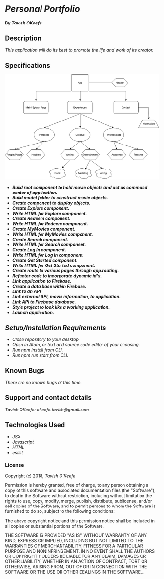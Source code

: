 # _Personal Portfolio_

#### By _**Tavish OKeefe**_

## Description

_This application will do its best to promote the life and work of its creator._

## Specifications

![alt text](./src/assets/images/Tavish-Portfolio.png "Portfolio-Wireframe")

* _**Build root component to hold movie objects and act as command center of application.**_
* _**Build model folder to construct movie objects.**_
* _**Create component to display objects.**_
* _**Create Explore component.**_
* _**Write HTML for Explore component.**_
* _**Create Redeem component.**_
* _**Write HTML for Redeem component.**_
* _**Create MyMovies component.**_
* _**Write HTML for MyMovies component.**_
* _**Create Search component.**_
* _**Write HTML for Search component.**_
* _**Create Log In component.**_
* _**Write HTML for Log In component.**_
* _**Create Get Started component.**_
* _**Write HTML for Get Started component.**_
* _**Create routs to various pages through app.routing.**_
* _**Refactor code to incorporate dynamic id's.**_
* _**Link application to Firebase.**_
* _**Create a data base within Firebase.**_
* _**Link to an API**_
* _**Link external API, movie information, to application.**_
* _**Link API to Firebase database.**_
* _**Style project to look like a working application.**_
* _**Launch application.**_


## _Setup/Installation Requirements_

* _Clone repository to your desktop_
* _Open in Atom, or text and source code editor of your choosing._
* _Run npm install from CLI._
* _Run npm run start from CLI._

## Known Bugs

_There are no known bugs at this time._

## Support and contact details

_Tavish OKeefe: okeefe.tavish@gmail.com_

## Technologies Used

* _JSX_
* _Javascript_
* _HTML_
* _eslint_

### License

Copyright (c) 2018, _Tavish O'Keefe_  

Permission is hereby granted, free of charge, to any person obtaining a copy
of this software and associated documentation files (the "Software"), to deal
in the Software without restriction, including without limitation the rights
to use, copy, modify, merge, publish, distribute, sublicense, and/or sell
copies of the Software, and to permit persons to whom the Software is
furnished to do so, subject to the following conditions:  

The above copyright notice and this permission notice shall be included in all copies or substantial portions of the Software.

THE SOFTWARE IS PROVIDED "AS IS", WITHOUT WARRANTY OF ANY KIND, EXPRESS OR
IMPLIED, INCLUDING BUT NOT LIMITED TO THE WARRANTIES OF MERCHANTABILITY,
FITNESS FOR A PARTICULAR PURPOSE AND NONINFRINGEMENT. IN NO EVENT SHALL THE
AUTHORS OR COPYRIGHT HOLDERS BE LIABLE FOR ANY CLAIM, DAMAGES OR OTHER
LIABILITY, WHETHER IN AN ACTION OF CONTRACT, TORT OR OTHERWISE, ARISING FROM,
OUT OF OR IN CONNECTION WITH THE SOFTWARE OR THE USE OR OTHER DEALINGS IN THE
SOFTWARE._